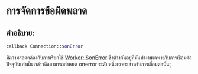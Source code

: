 # การจัดการข้อผิดพลาด
## คำอธิบาย:
```php
callback Connection::$onError
```

มีความสอดคล้องกับการเรียกใช้ [Worker::$onError](../worker/on-error.md) ซึ่งต่างกันอยู่ที่มันทำงานเฉพาะกับการเชื่อมต่อปัจจุบันเท่านั้น กล่าวคือสามารถกำหนด onerror ระดับหนึ่งเฉพาะสำหรับการเชื่อมต่อนั้นๆ 
